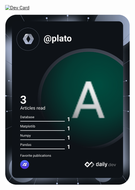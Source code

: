 <a href="https://app.daily.dev/plato"><img src="https://api.daily.dev/devcards/5bf642ce82bc45978881dce5255ef535.png?r=k5t" width="400" alt="Dev Card"/></a>

<a href="https://app.daily.dev/plato"><img src="https://github.com/9opsec/9opsec/blob/main/devcard.svg" width="400" alt="9opsec Dev Card"/></a>

